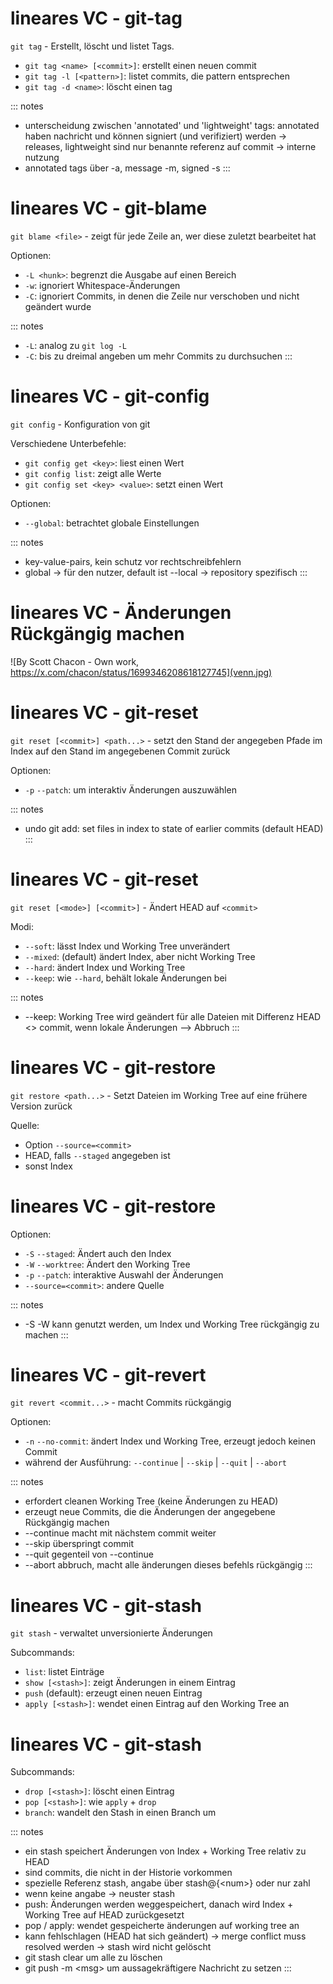# lineares VC - git-tag
`git tag` - Erstellt, löscht und listet Tags.

* `git tag <name> [<commit>]`: erstellt einen neuen commit
* `git tag -l [<pattern>]`: listet commits, die pattern entsprechen
* `git tag -d <name>`: löscht einen tag

::: notes
* unterscheidung zwischen 'annotated' und 'lightweight' tags: annotated haben nachricht und können signiert (und verifiziert) werden -> releases, lightweight sind nur benannte referenz auf commit -> interne nutzung
* annotated tags über -a, message -m, signed -s
:::
# lineares VC - git-blame
`git blame <file>` - zeigt für jede Zeile an, wer diese zuletzt bearbeitet hat

Optionen:

* `-L <hunk>`: begrenzt die Ausgabe auf einen Bereich
* `-w`: ignoriert Whitespace-Änderungen
* `-C`: ignoriert Commits, in denen die Zeile nur verschoben und nicht geändert wurde

::: notes
* `-L`: analog zu `git log -L`
* `-C`: bis zu dreimal angeben um mehr Commits zu durchsuchen
:::

# lineares VC - git-config
`git config` - Konfiguration von git

Verschiedene Unterbefehle:

* `git config get <key>`: liest einen Wert
* `git config list`: zeigt alle Werte
* `git config set <key> <value>`: setzt einen Wert

Optionen:

* `--global`: betrachtet globale Einstellungen

::: notes
* key-value-pairs, kein schutz vor rechtschreibfehlern
* global -> für den nutzer, default ist --local -> repository spezifisch
:::
<!-- undo -->
# lineares VC - Änderungen Rückgängig machen
![By Scott Chacon - Own work, https://x.com/chacon/status/1699346208618127745](venn.jpg)

# lineares VC - git-reset
`git reset [<commit>] <path...>` - setzt den Stand der angegeben Pfade im Index auf den Stand im angegebenen Commit zurück

Optionen:

* `-p` `--patch`: um interaktiv Änderungen auszuwählen

::: notes
* undo git add: set files in index to state of earlier commits (default HEAD)
:::

# lineares VC - git-reset
`git reset [<mode>] [<commit>]` - Ändert HEAD auf `<commit>`

Modi:

* `--soft`: lässt Index und Working Tree unverändert
* `--mixed`: (default) ändert Index, aber nicht Working Tree
* `--hard`: ändert Index und Working Tree
* `--keep`: wie `--hard`, behält lokale Änderungen bei

::: notes
* --keep: Working Tree wird geändert für alle Dateien mit Differenz HEAD <> commit, wenn lokale Änderungen --> Abbruch
:::

# lineares VC - git-restore
`git restore <path...>` - Setzt Dateien im Working Tree auf eine frühere Version zurück

Quelle:

* Option `--source=<commit>`
* HEAD, falls `--staged` angegeben ist
* sonst Index

# lineares VC - git-restore
Optionen:

* `-S` `--staged`: Ändert auch den Index
* `-W` `--worktree`: Ändert den Working Tree
* `-p` `--patch`: interaktive Auswahl der Änderungen
* `--source=<commit>`: andere Quelle

::: notes
* -S -W kann genutzt werden, um Index und Working Tree rückgängig zu machen
:::

# lineares VC - git-revert
`git revert <commit...>` - macht Commits rückgängig

Optionen:

* `-n` `--no-commit`: ändert Index und Working Tree, erzeugt jedoch keinen Commit
* während der Ausführung: `--continue` | `--skip` | `--quit` | `--abort`

::: notes
* erfordert cleanen Working Tree (keine Änderungen zu HEAD)
* erzeugt neue Commits, die die Änderungen der angegebene Rückgängig machen
* --continue macht mit nächstem commit weiter
* --skip überspringt commit
* --quit gegenteil von --continue
* --abort abbruch, macht alle änderungen dieses befehls rückgängig 
:::

<!-- stash -->
# lineares VC - git-stash
`git stash` - verwaltet unversionierte Änderungen

Subcommands:

* `list`: listet Einträge
* `show [<stash>]`: zeigt Änderungen in einem Eintrag
* `push` (default): erzeugt einen neuen Eintrag
* `apply [<stash>]`: wendet einen Eintrag auf den Working Tree an

# lineares VC - git-stash
Subcommands:

* `drop [<stash>]`: löscht einen Eintrag
* `pop [<stash>]`: wie `apply` + `drop`
* `branch`: wandelt den Stash in einen Branch um

::: notes
* ein stash speichert Änderungen von Index + Working Tree relativ zu HEAD
* sind commits, die nicht in der Historie vorkommen
* spezielle Referenz stash, angabe über stash@{&lt;num&gt;} oder nur zahl
* wenn keine angabe -> neuster stash
* push: Änderungen werden weggespeichert, danach wird Index + Working Tree auf HEAD zurückgesetzt
* pop / apply: wendet gespeicherte änderungen auf working tree an
* kann fehlschlagen (HEAD hat sich geändert) -> merge conflict muss resolved werden -> stash wird nicht gelöscht
* git stash clear um alle zu löschen
* git push -m &lt;msg&gt; um aussagekräftigere Nachricht zu setzen
:::
